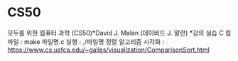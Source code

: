# CS50

모두를 위한 컴퓨터 과학 (CS50)*David J. Malan (데이비드 J. 말란) *강의 실습
C 컴파일 : make 파일명.c
실행 : ./파일명
정렬 알고리즘 시각화 : https://www.cs.usfca.edu/~galles/visualization/ComparisonSort.html
